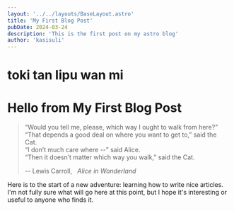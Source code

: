 ```yaml
---
layout: '../../layouts/BaseLayout.astro'
title: 'My First Blog Post'
pubDate: 2024-03-24
description: 'This is the first post on my astro blog'
author: 'kasisuli'
---
```


<h1 class="tokipona" lang="tok"> toki tan lipu wan mi </h1>

# Hello from My First Blog Post

>
> “Would you tell me,
> please, which way I ought to walk from here?” </br>
> “That depends a good deal on where you
> want to get to,” said the Cat. </br>
> “I don’t much care where --” said Alice. </br>
> “Then it doesn’t matter which way you
> walk,” said the Cat. </br>
> 
> -- Lewis Carroll, &nbsp; *Alice in Wonderland*

Here is to the start of a new adventure: learning how to write nice articles.
I'm not fully sure what will go here at this point, but I hope it's interesting or useful to anyone who finds it.